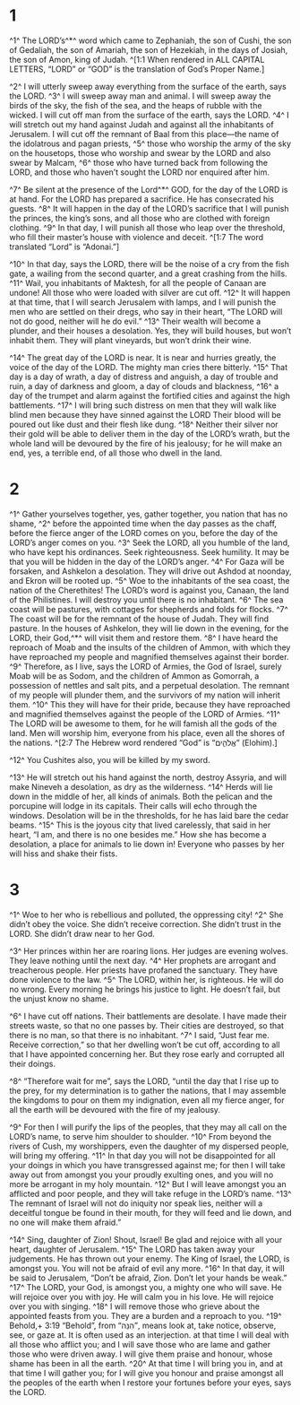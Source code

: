 # 1 
^1^ The LORD’s^*^ word which came to Zephaniah, the son of Cushi, the son of Gedaliah, the son of Amariah, the son of Hezekiah, in the days of Josiah, the son of Amon, king of Judah. 
^[1:1 When rendered in ALL CAPITAL LETTERS, “LORD” or “GOD” is the translation of God’s Proper Name.]

^2^ I will utterly sweep away everything from the surface of the earth, says the LORD. ^3^ I will sweep away man and animal. I will sweep away the birds of the sky, the fish of the sea, and the heaps of rubble with the wicked. I will cut off man from the surface of the earth, says the LORD. ^4^ I will stretch out my hand against Judah and against all the inhabitants of Jerusalem. I will cut off the remnant of Baal from this place—the name of the idolatrous and pagan priests, ^5^ those who worship the army of the sky on the housetops, those who worship and swear by the LORD and also swear by Malcam, ^6^ those who have turned back from following the LORD, and those who haven’t sought the LORD nor enquired after him. 

^7^ Be silent at the presence of the Lord^*^ GOD, for the day of the LORD is at hand. For the LORD has prepared a sacrifice. He has consecrated his guests. ^8^ It will happen in the day of the LORD’s sacrifice that I will punish the princes, the king’s sons, and all those who are clothed with foreign clothing. ^9^ In that day, I will punish all those who leap over the threshold, who fill their master’s house with violence and deceit. 
^[1:7 The word translated “Lord” is “Adonai.”]

^10^ In that day, says the LORD, there will be the noise of a cry from the fish gate, a wailing from the second quarter, and a great crashing from the hills. ^11^ Wail, you inhabitants of Maktesh, for all the people of Canaan are undone! All those who were loaded with silver are cut off. ^12^ It will happen at that time, that I will search Jerusalem with lamps, and I will punish the men who are settled on their dregs, who say in their heart, “The LORD will not do good, neither will he do evil.” ^13^ Their wealth will become a plunder, and their houses a desolation. Yes, they will build houses, but won’t inhabit them. They will plant vineyards, but won’t drink their wine. 

^14^ The great day of the LORD is near. It is near and hurries greatly, the voice of the day of the LORD. The mighty man cries there bitterly. ^15^ That day is a day of wrath, a day of distress and anguish, a day of trouble and ruin, a day of darkness and gloom, a day of clouds and blackness, ^16^ a day of the trumpet and alarm against the fortified cities and against the high battlements. ^17^ I will bring such distress on men that they will walk like blind men because they have sinned against the LORD Their blood will be poured out like dust and their flesh like dung. ^18^ Neither their silver nor their gold will be able to deliver them in the day of the LORD’s wrath, but the whole land will be devoured by the fire of his jealousy; for he will make an end, yes, a terrible end, of all those who dwell in the land. 

# 2 
^1^ Gather yourselves together, yes, gather together, you nation that has no shame, ^2^ before the appointed time when the day passes as the chaff, before the fierce anger of the LORD comes on you, before the day of the LORD’s anger comes on you. ^3^ Seek the LORD, all you humble of the land, who have kept his ordinances. Seek righteousness. Seek humility. It may be that you will be hidden in the day of the LORD’s anger. ^4^ For Gaza will be forsaken, and Ashkelon a desolation. They will drive out Ashdod at noonday, and Ekron will be rooted up. ^5^ Woe to the inhabitants of the sea coast, the nation of the Cherethites! The LORD’s word is against you, Canaan, the land of the Philistines. I will destroy you until there is no inhabitant. ^6^ The sea coast will be pastures, with cottages for shepherds and folds for flocks. ^7^ The coast will be for the remnant of the house of Judah. They will find pasture. In the houses of Ashkelon, they will lie down in the evening, for the LORD, their God,^*^ will visit them and restore them. ^8^ I have heard the reproach of Moab and the insults of the children of Ammon, with which they have reproached my people and magnified themselves against their border. ^9^ Therefore, as I live, says the LORD of Armies, the God of Israel, surely Moab will be as Sodom, and the children of Ammon as Gomorrah, a possession of nettles and salt pits, and a perpetual desolation. The remnant of my people will plunder them, and the survivors of my nation will inherit them. ^10^ This they will have for their pride, because they have reproached and magnified themselves against the people of the LORD of Armies. ^11^ The LORD will be awesome to them, for he will famish all the gods of the land. Men will worship him, everyone from his place, even all the shores of the nations. 
^[2:7 The Hebrew word rendered “God” is “אֱלֹהִ֑ים” (Elohim).]

^12^ You Cushites also, you will be killed by my sword. 

^13^ He will stretch out his hand against the north, destroy Assyria, and will make Nineveh a desolation, as dry as the wilderness. ^14^ Herds will lie down in the middle of her, all kinds of animals. Both the pelican and the porcupine will lodge in its capitals. Their calls will echo through the windows. Desolation will be in the thresholds, for he has laid bare the cedar beams. ^15^ This is the joyous city that lived carelessly, that said in her heart, “I am, and there is no one besides me.” How she has become a desolation, a place for animals to lie down in! Everyone who passes by her will hiss and shake their fists. 

# 3 
^1^ Woe to her who is rebellious and polluted, the oppressing city! ^2^ She didn’t obey the voice. She didn’t receive correction. She didn’t trust in the LORD. She didn’t draw near to her God. 

^3^ Her princes within her are roaring lions. Her judges are evening wolves. They leave nothing until the next day. ^4^ Her prophets are arrogant and treacherous people. Her priests have profaned the sanctuary. They have done violence to the law. ^5^ The LORD, within her, is righteous. He will do no wrong. Every morning he brings his justice to light. He doesn’t fail, but the unjust know no shame. 

^6^ I have cut off nations. Their battlements are desolate. I have made their streets waste, so that no one passes by. Their cities are destroyed, so that there is no man, so that there is no inhabitant. ^7^ I said, “Just fear me. Receive correction,” so that her dwelling won’t be cut off, according to all that I have appointed concerning her. But they rose early and corrupted all their doings. 

^8^ “Therefore wait for me”, says the LORD, “until the day that I rise up to the prey, for my determination is to gather the nations, that I may assemble the kingdoms to pour on them my indignation, even all my fierce anger, for all the earth will be devoured with the fire of my jealousy. 

^9^ For then I will purify the lips of the peoples, that they may all call on the LORD’s name, to serve him shoulder to shoulder. ^10^ From beyond the rivers of Cush, my worshippers, even the daughter of my dispersed people, will bring my offering. ^11^ In that day you will not be disappointed for all your doings in which you have transgressed against me; for then I will take away out from amongst you your proudly exulting ones, and you will no more be arrogant in my holy mountain. ^12^ But I will leave amongst you an afflicted and poor people, and they will take refuge in the LORD’s name. ^13^ The remnant of Israel will not do iniquity nor speak lies, neither will a deceitful tongue be found in their mouth, for they will feed and lie down, and no one will make them afraid.” 

^14^ Sing, daughter of Zion! Shout, Israel! Be glad and rejoice with all your heart, daughter of Jerusalem. ^15^ The LORD has taken away your judgements. He has thrown out your enemy. The King of Israel, the LORD, is amongst you. You will not be afraid of evil any more. ^16^ In that day, it will be said to Jerusalem, “Don’t be afraid, Zion. Don’t let your hands be weak.” ^17^ The LORD, your God, is amongst you, a mighty one who will save. He will rejoice over you with joy. He will calm you in his love. He will rejoice over you with singing. ^18^ I will remove those who grieve about the appointed feasts from you. They are a burden and a reproach to you. ^19^ Behold,+ 3:19 “Behold”, from “הִנֵּה”, means look at, take notice, observe, see, or gaze at. It is often used as an interjection. at that time I will deal with all those who afflict you; and I will save those who are lame and gather those who were driven away. I will give them praise and honour, whose shame has been in all the earth. ^20^ At that time I will bring you in, and at that time I will gather you; for I will give you honour and praise amongst all the peoples of the earth when I restore your fortunes before your eyes, says the LORD. 